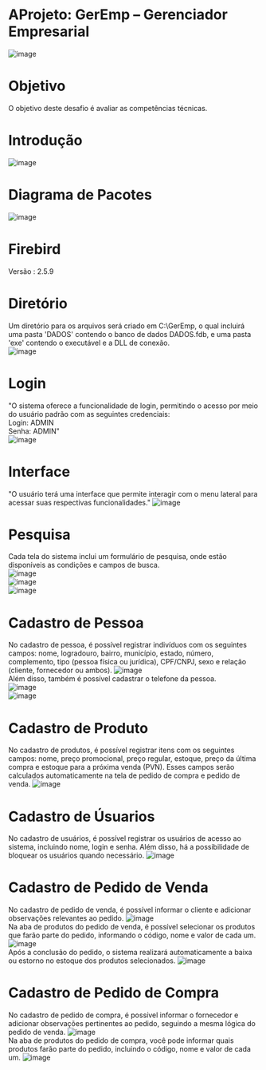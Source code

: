 AProjeto: GerEmp – Gerenciador Empresarial
===================
![image](https://github.com/lucasdefreitasroberto/GerEmp-Gerenciador-Empresarial/assets/68399974/d95826f7-4d05-4145-8a27-b64c4a2809d2)

# Objetivo
O objetivo deste desafio é avaliar as competências técnicas.

# Introdução
![image](https://github.com/lucasdefreitasroberto/GerEmp-Gerenciador-Empresarial/assets/68399974/8be63be9-a255-4c2e-99d4-d4649d218179)

#  Diagrama de Pacotes
![image](https://github.com/lucasdefreitasroberto/GerEmp-Gerenciador-Empresarial/assets/68399974/edeff5f5-b310-425c-992b-5a98eafe8771)

#  Firebird 
   Versão : 2.5.9
   
#  Diretório
Um diretório para os arquivos será criado em C:\GerEmp, o qual incluirá uma pasta 'DADOS' contendo o banco de dados DADOS.fdb, e uma pasta 'exe' contendo o executável e a DLL de conexão.
<br>![image](https://github.com/lucasdefreitasroberto/GerEmp-Gerenciador-Empresarial/assets/68399974/c1e8415e-e149-4db3-b4ae-07dff799600e)


#  Login
"O sistema oferece a funcionalidade de login, permitindo o acesso por meio do usuário padrão com as seguintes credenciais:
<br>
Login: ADMIN
<br>
Senha: ADMIN"
<br>
![image](https://github.com/lucasdefreitasroberto/GerEmp-Gerenciador-Empresarial/assets/68399974/4add352e-9962-4df8-a263-e560dcf90a17)


#  Interface
"O usuário terá uma interface que permite interagir com o menu lateral para acessar suas respectivas funcionalidades."
![image](https://github.com/lucasdefreitasroberto/GerEmp-Gerenciador-Empresarial/assets/68399974/a316c805-0dc4-4729-a188-51a0a6f20a5e)


#  Pesquisa
Cada tela do sistema inclui um formulário de pesquisa, onde estão disponíveis as condições e campos de busca.
<br>
![image](https://github.com/lucasdefreitasroberto/GerEmp-Gerenciador-Empresarial/assets/68399974/c2bcf1db-b177-4f39-a51a-3235cc09a17c)
<br>
![image](https://github.com/lucasdefreitasroberto/GerEmp-Gerenciador-Empresarial/assets/68399974/7d487192-4f1c-4b87-824e-f1159d80cd64)
<br>
![image](https://github.com/lucasdefreitasroberto/GerEmp-Gerenciador-Empresarial/assets/68399974/9052248d-374e-46e0-9011-9466c0e18531)
<br>

#  Cadastro de Pessoa
No cadastro de pessoa, é possível registrar indivíduos com os seguintes campos: nome, logradouro, bairro, município, estado, número, complemento, tipo (pessoa física ou jurídica), CPF/CNPJ, sexo e relação (cliente, fornecedor ou ambos).
![image](https://github.com/lucasdefreitasroberto/GerEmp-Gerenciador-Empresarial/assets/68399974/e6ad9b78-657e-478f-9e5b-0afe41e15f36)
<br>
Além disso, também é possível cadastrar o telefone da pessoa.
<br>
![image](https://github.com/lucasdefreitasroberto/GerEmp-Gerenciador-Empresarial/assets/68399974/69558e05-6b0c-4a8f-9c1b-360ef8e90ead)
<br>
![image](https://github.com/lucasdefreitasroberto/GerEmp-Gerenciador-Empresarial/assets/68399974/b14b8386-b6c0-4091-b852-c47d2ce0fe4f)


#  Cadastro de Produto
No cadastro de produtos, é possível registrar itens com os seguintes campos: nome, preço promocional, preço regular, estoque, preço da última compra e estoque para a próxima venda (PVN). Esses campos serão calculados automaticamente na tela de pedido de compra e pedido de venda.
![image](https://github.com/lucasdefreitasroberto/GerEmp-Gerenciador-Empresarial/assets/68399974/669eb0da-dbc8-4367-8946-1de0266da0cb)

#  Cadastro de Úsuarios
No cadastro de usuários, é possível registrar os usuários de acesso ao sistema, incluindo nome, login e senha. Além disso, há a possibilidade de bloquear os usuários quando necessário.
![image](https://github.com/lucasdefreitasroberto/GerEmp-Gerenciador-Empresarial/assets/68399974/dc06bd30-c975-4ea7-ae71-2c04e65616ad)

#  Cadastro de Pedido de Venda
No cadastro de pedido de venda, é possível informar o cliente e adicionar observações relevantes ao pedido.
![image](https://github.com/lucasdefreitasroberto/GerEmp-Gerenciador-Empresarial/assets/68399974/3a79ffb5-a8ff-4d54-94ad-11231f46fc71)
<br>
Na aba de produtos do pedido de venda, é possível selecionar os produtos que farão parte do pedido, informando o código, nome e valor de cada um. 
![image](https://github.com/lucasdefreitasroberto/GerEmp-Gerenciador-Empresarial/assets/68399974/4e390332-e7c7-436c-816a-78bdd9364058)
<br>
Após a conclusão do pedido, o sistema realizará automaticamente a baixa ou estorno no estoque dos produtos selecionados.
![image](https://github.com/lucasdefreitasroberto/GerEmp-Gerenciador-Empresarial/assets/68399974/a0d0ee7c-d799-4588-af24-4c0b53bde513)

#  Cadastro de Pedido de Compra 
No cadastro de pedido de compra, é possível informar o fornecedor e adicionar observações pertinentes ao pedido, seguindo a mesma lógica do pedido de venda.
![image](https://github.com/lucasdefreitasroberto/GerEmp-Gerenciador-Empresarial/assets/68399974/b0cf8ed1-12a4-4ff6-880e-acbc9e4f0a98)
<br>
Na aba de produtos do pedido de compra, você pode informar quais produtos farão parte do pedido, incluindo o código, nome e valor de cada um.
![image](https://github.com/lucasdefreitasroberto/GerEmp-Gerenciador-Empresarial/assets/68399974/34cd61ec-74e6-4b4f-b325-c48e7bb791c8)



